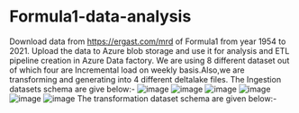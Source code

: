 # Formula1-data-analysis
Download data from https://ergast.com/mrd of Formula1 from year 1954 to 2021. Upload the data to Azure blob storage and use it for analysis and ETL pipeline creation in Azure Data factory.
We are using 8 different dataset out of which four are Incremental load on weekly basis.Also,we are transforming and generating into 4 different deltalake files.
The Ingestion datasets schema are give below:-
![image](https://user-images.githubusercontent.com/43174715/172060368-e0ea7c13-2d03-4cae-ac0f-a9e1960b4a48.png)
![image](https://user-images.githubusercontent.com/43174715/172060452-536faafe-fe9d-4cae-9813-f3c61611c009.png)
![image](https://user-images.githubusercontent.com/43174715/172060473-cbd83f2d-7479-42d5-98a8-6d8ae9e08876.png)
![image](https://user-images.githubusercontent.com/43174715/172060488-0097ab10-45e6-4d64-b6ab-eeb15821a0cf.png)
![image](https://user-images.githubusercontent.com/43174715/172060521-fc6909ad-c929-4635-9a0a-cd886c2b6435.png)
![image](https://user-images.githubusercontent.com/43174715/172060543-356fe8b5-83ea-4321-863c-fdb4aec5a382.png)
The transformation dataset schema are given below:-


